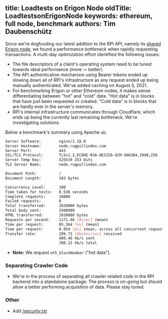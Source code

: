 title: Loadtests on Erigon Node
oldTitle: LoadtestsonErigonNode
keywords: ethereum, full node, benchmark
authors: Tim Daubenschütz
---

Since we're dogfooding our latest addition to the RPI API, namely its [shared
Erigon node](/docs#AccessToOurEthereumErigonNode), we found a performance
bottleneck when rapidly requesting transactions. A multi-day optimization effort
identified the following issues:

- The file descriptors of a client's operating system need to be tuned towards
  ideal performance (more := better).
- The API authentication mechanism using Bearer tokens ended up slowing  down
  all of RPI's infrastructure as any request ended up being manually
  authenticated. We've added caching on August 5, 2021.
- For benchmarking Erigon or other Ethereum nodes, it makes sense
  differentiating between "hot" and "cold" data. "Hot data" is in blocks that
  have just been requested or created. "Cold data" is in blocks that are hardly
  ever in the server's memory.
- RPI's internal infrastructure communicates through Cloudflare, which ends up
  being the currently last remaining bottleneck. We're investigating solutions.

Below a benchmark's summary using Apache `ab`:

```bash
Server Software:        nginx/1.18.0                                                                                         [11/2806]
Server Hostname:        node.rugpullindex.com
Server Port:            443
SSL/TLS Protocol:       TLSv1.2,ECDHE-RSA-AES256-GCM-SHA384,2048,256
Server Temp Key:        X25519 253 bits
TLS Server Name:        node.rugpullindex.com

Document Path:          /
Document Length:        103 bytes

Concurrency Level:      100
Time taken for tests:   8.536 seconds
Complete requests:      10000
Failed requests:        0
Total transferred:      2620000 bytes
Total body sent:        3500000
HTML transferred:       1030000 bytes
Requests per second:    1171.46 [#/sec] (mean)
Time per request:       85.364 [ms] (mean)
Time per request:       0.854 [ms] (mean, across all concurrent requests)
Transfer rate:          299.73 [Kbytes/sec] received
                        400.40 kb/s sent
                        700.13 kb/s total
```

- **Note:** We request `eth_blockNumber` ("hot data").

### Separating Crawler Code

- We're in the process of separating all crawler related code in the RPI
  backend into a standalone package. The process is on-going but should allow a
  better performing acquisition of data. Please stay tuned.

### Other

- Add [/security.txt](/security.txt)
